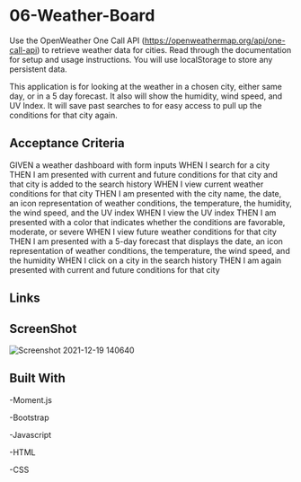 # 06-Weather-Board
Use the OpenWeather One Call API (https://openweathermap.org/api/one-call-api) to retrieve weather data for cities. Read through the documentation for setup and usage instructions. You will use localStorage to store any persistent data.

This application is for looking at the weather in a chosen city, either same day, or in a 5 day forecast. It also will show the humidity, wind speed, and UV Index. It will save past searches to for easy access to pull up the conditions for that city again.

## Acceptance Criteria

GIVEN a weather dashboard with form inputs
WHEN I search for a city
THEN I am presented with current and future conditions for that city and that city is added to the search history
WHEN I view current weather conditions for that city
THEN I am presented with the city name, the date, an icon representation of weather conditions, the temperature, the humidity, the wind speed, and the UV index
WHEN I view the UV index
THEN I am presented with a color that indicates whether the conditions are favorable, moderate, or severe
WHEN I view future weather conditions for that city
THEN I am presented with a 5-day forecast that displays the date, an icon representation of weather conditions, the temperature, the wind speed, and the humidity
WHEN I click on a city in the search history
THEN I am again presented with current and future conditions for that city

## Links



## ScreenShot

![Screenshot 2021-12-19 140640](https://user-images.githubusercontent.com/92322247/146689503-c02e0003-2c7e-4919-b8f4-06acba921c2f.png)


## Built With

-Moment.js

-Bootstrap

-Javascript

-HTML

-CSS
